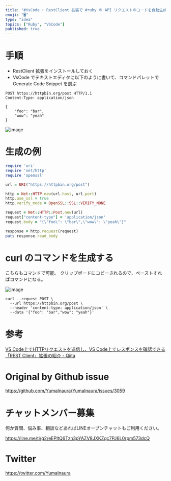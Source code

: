 ```yaml
---
title: "#VsCode + RestClient 拡張で #ruby の API リクエストのコードを自動生成生する ( curl コマンドも )"
emoji: "🖥"
type: "idea"
topics: ["Ruby", "VSCode"]
published: true
---
```


# 手順

- RestClient 拡張をインストールしておく
- VsCode でテキストエディタに以下のように書いて、コマンドパレットで Generate Code Snippet を選ぶ


```
POST https://httpbin.org/post HTTP/1.1
Content-Type: application/json

{
    "foo": "bar",
    "wow": "yeah"
}
```

![image](https://user-images.githubusercontent.com/13635059/78118494-0c39ce80-7442-11ea-8269-e2dbb718eb21.png)

# 生成の例

```rb
require 'uri'
require 'net/http'
require 'openssl'

url = URI("https://httpbin.org/post")

http = Net::HTTP.new(url.host, url.port)
http.use_ssl = true
http.verify_mode = OpenSSL::SSL::VERIFY_NONE

request = Net::HTTP::Post.new(url)
request["content-type"] = 'application/json'
request.body = "{\"foo\": \"bar\",\"wow\": \"yeah\"}"

response = http.request(request)
puts response.read_body
```

# curl のコマンドを生成する

こちらもコマンドで可能。
クリップボードにコピーされるので、ペーストすればコマンドになる。

![image](https://user-images.githubusercontent.com/13635059/78118947-a8fc6c00-7442-11ea-85de-8c37fe3d3ca1.png)

```
curl --request POST \
  --url https://httpbin.org/post \
  --header 'content-type: application/json' \
  --data '{"foo": "bar","wow": "yeah"}'
```

# 参考

[VS Code上でHTTPリクエストを送信し、VS Code上でレスポンスを確認できる「REST Client」拡張の紹介 - Qiita](https://qiita.com/toshi0607/items/c4440d3fbfa72eac840c)


# Original by Github issue

https://github.com/YumaInaura/YumaInaura/issues/3059








<!-- Update From Qiita API -->

# チャットメンバー募集


何か質問、悩み事、相談などあればLINEオープンチャットもご利用ください。

https://line.me/ti/g2/eEPltQ6Tzh3pYAZV8JXKZqc7PJ6L0rpm573dcQ





# Twitter


https://twitter.com/YumaInaura


<!-- Update From Qiita API -->


